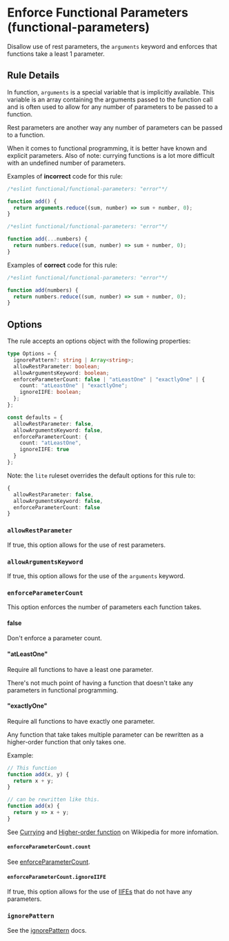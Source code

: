 # Enforce Functional Parameters (functional-parameters)

Disallow use of rest parameters, the `arguments` keyword and enforces that functions take a least 1 parameter.

## Rule Details

In function, `arguments` is a special variable that is implicitly available.
This variable is an array containing the arguments passed to the function call and is often used to allow for any number of parameters to be passed to a function.

Rest parameters are another way any number of parameters can be passed to a function.

When it comes to functional programming, it is better have known and explicit parameters.
Also of note: currying functions is a lot more difficult with an undefined number of parameters.

Examples of **incorrect** code for this rule:

```js
/*eslint functional/functional-parameters: "error"*/

function add() {
  return arguments.reduce((sum, number) => sum + number, 0);
}
```

```js
/*eslint functional/functional-parameters: "error"*/

function add(...numbers) {
  return numbers.reduce((sum, number) => sum + number, 0);
}
```

Examples of **correct** code for this rule:

```js
/*eslint functional/functional-parameters: "error"*/

function add(numbers) {
  return numbers.reduce((sum, number) => sum + number, 0);
}
```

## Options

The rule accepts an options object with the following properties:

```ts
type Options = {
  ignorePattern?: string | Array<string>;
  allowRestParameter: boolean;
  allowArgumentsKeyword: boolean;
  enforceParameterCount: false | "atLeastOne" | "exactlyOne" | {
    count: "atLeastOne" | "exactlyOne";
    ignoreIIFE: boolean;
  };
};

const defaults = {
  allowRestParameter: false,
  allowArgumentsKeyword: false,
  enforceParameterCount: {
    count: "atLeastOne",
    ignoreIIFE: true
  }
};
```

Note: the `lite` ruleset overrides the default options for this rule to:

```ts
{
  allowRestParameter: false,
  allowArgumentsKeyword: false,
  enforceParameterCount: false
}
```

### `allowRestParameter`

If true, this option allows for the use of rest parameters.

### `allowArgumentsKeyword`

If true, this option allows for the use of the `arguments` keyword.

### `enforceParameterCount`

This option enforces the number of parameters each function takes.

#### false

Don't enforce a parameter count.

#### "atLeastOne"

Require all functions to have a least one parameter.

There's not much point of having a function that doesn't take any parameters in functional programming.

#### "exactlyOne"

Require all functions to have exactly one parameter.

Any function that take takes multiple parameter can be rewritten as a higher-order function that only takes one.

Example:

```ts
// This function
function add(x, y) {
  return x + y;
}

// can be rewritten like this.
function add(x) {
  return y => x + y;
}
```

See [Currying](https://en.wikipedia.org/wiki/Currying) and [Higher-order function](https://en.wikipedia.org/wiki/Higher-order_function) on Wikipedia for more infomation.

#### `enforceParameterCount.count`

See [enforceParameterCount](#enforceparametercount).

#### `enforceParameterCount.ignoreIIFE`

If true, this option allows for the use of [IIFEs](https://developer.mozilla.org/en-US/docs/Glossary/IIFE) that do not have any parameters.

### `ignorePattern`

See the [ignorePattern](./options/ignore-pattern.md) docs.
